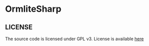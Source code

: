 # OrmliteSharp



## LICENSE
The source code is licensed under GPL v3. License is available [here](./LICENSE.txt)
